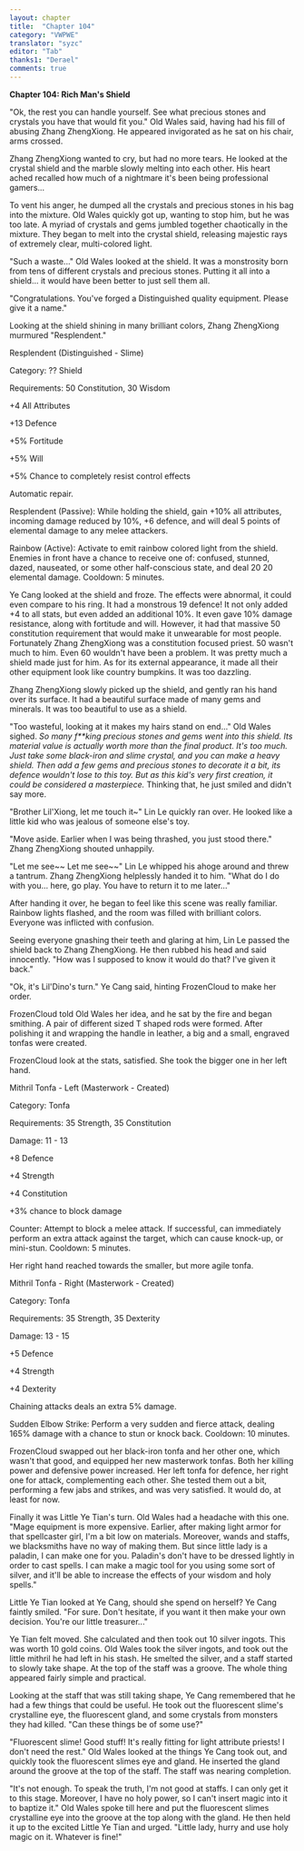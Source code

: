 ```yaml
---
layout: chapter
title:  "Chapter 104"
category: "VWPWE"
translator: "syzc"
editor: "Tab"
thanks1: "Derael"
comments: true
---
```


**Chapter 104: Rich Man's Shield**
 
"Ok, the rest you can handle yourself. See what precious stones and crystals you have that would fit you." Old Wales said, having had his fill of abusing Zhang ZhengXiong. He appeared invigorated as he sat on his chair, arms crossed.
 
Zhang ZhengXiong wanted to cry, but had no more tears. He looked at the crystal shield and the marble slowly melting into each other. His heart ached recalled how much of a nightmare it's been being professional gamers...
 
To vent his anger, he dumped all the crystals and precious stones in his bag into the mixture. Old Wales quickly got up, wanting to stop him, but he was too late. A myriad of crystals and gems jumbled together chaotically in the mixture. They began to melt into the crystal shield, releasing majestic rays of extremely clear, multi-colored light. 
 
"Such a waste..." Old Wales looked at the shield. It was a monstrosity born from tens of different crystals and precious stones. Putting it all into a shield... it would have been better to just sell them all.
 
"Congratulations. You've forged a Distinguished quality equipment. Please give it a name."
 
Looking at the shield shining in many brilliant colors, Zhang ZhengXiong murmured "Resplendent."
 
Resplendent (Distinguished  - Slime)
 
Category: ?? Shield
 
Requirements: 50 Constitution, 30 Wisdom
 
+4 All Attributes
 
+13 Defence
 
+5% Fortitude
 
+5% Will
 
+5% Chance to completely resist control effects
 
Automatic repair.
 
Resplendent (Passive): While holding the shield, gain +10% all attributes, incoming damage reduced by 10%, +6 defence, and will deal 5 points of elemental damage to any melee attackers.
 
Rainbow (Active): Activate to emit rainbow colored light from the shield. Enemies in front have a chance to receive one of: confused, stunned, dazed, nauseated, or some other half-conscious state, and deal 20 20 elemental damage. Cooldown: 5 minutes.
 
Ye Cang looked at the shield and froze. The effects were abnormal, it could even compare to his ring. It had a monstrous 19 defence! It not only added +4 to all stats, but even added an additional 10%. It even gave 10% damage resistance, along with fortitude and will. However, it had that massive 50 constitution requirement that would make it unwearable for most people. Fortunately Zhang ZhengXiong was a constitution focused priest. 50 wasn't much to him. Even 60 wouldn't have been a problem. It was pretty much a shield made just for him. As for its external appearance, it made all their other equipment look like country bumpkins. It was too dazzling.
 
Zhang ZhengXiong slowly picked up the shield, and gently ran his hand over its surface. It had a beautiful surface made of many gems and minerals. It was too beautiful to use as a shield.
 
"Too wasteful, looking at it makes my hairs stand on end..." Old Wales sighed. *So many f\*\*king precious stones and gems went into this shield. Its material value is actually worth more than the final product. It's too much. Just take some black-iron and slime crystal, and you can make a heavy shield. Then add a few gems and precious stones to decorate it a bit, its defence wouldn't lose to this toy. But as this kid's very first creation, it could be considered a masterpiece.* Thinking that, he just smiled and didn't say more.
 
"Brother Lil'Xiong, let me touch it~" Lin Le quickly ran over. He looked like a little kid who was jealous of someone else's toy. 
 
"Move aside. Earlier when I was being thrashed, you just stood there." Zhang ZhengXiong shouted unhappily.
 
"Let me see~~ Let me see~~" Lin Le whipped his ahoge around and threw a tantrum. Zhang ZhengXiong helplessly handed it to him. "What do I do with you... here, go play. You have to return it to me later..."
 
After handing it over, he began to feel like this scene was really familiar. Rainbow lights flashed, and the room was filled with brilliant colors. Everyone was inflicted with confusion.
 
Seeing everyone gnashing their teeth and glaring at him, Lin Le passed the shield back to Zhang ZhengXiong. He then rubbed his head and said innocently. "How was I supposed to know it would do that? I've given it back."
 
"Ok, it's Lil'Dino's turn." Ye Cang said, hinting FrozenCloud to make her order.
 
FrozenCloud told Old Wales her idea, and he sat by the fire and began smithing. A pair of different sized T shaped rods were formed. After polishing it and wrapping the handle in leather, a big and a small, engraved tonfas were created.
 
FrozenCloud look at the stats, satisfied. She took the bigger one in her left hand.
 
Mithril Tonfa - Left (Masterwork - Created)
 
Category: Tonfa
 
Requirements: 35 Strength, 35 Constitution
 
Damage: 11 - 13
 
+8 Defence
 
+4 Strength
 
+4 Constitution
 
+3% chance to block damage
 
Counter: Attempt to block a melee attack. If successful, can immediately perform an extra attack against the target, which can cause knock-up, or mini-stun. Cooldown: 5 minutes.
 
Her right hand reached towards the smaller, but more agile tonfa.
 
Mithril Tonfa - Right (Masterwork - Created)
 
Category: Tonfa
 
Requirements: 35 Strength, 35 Dexterity
 
Damage: 13 - 15
 
+5 Defence
 
+4 Strength
 
+4 Dexterity
 
Chaining attacks deals an extra 5% damage.
 
Sudden Elbow Strike: Perform a very sudden and fierce attack, dealing 165% damage with a chance to stun or knock back. Cooldown: 10 minutes.
 
FrozenCloud swapped out her black-iron tonfa and her other one, which wasn't that good, and equipped her new masterwork tonfas. Both her killing power and defensive power increased. Her left tonfa for defence, her right one for attack, complementing each other. She tested them out a bit, performing a few jabs and strikes, and was very satisfied. It would do, at least for now. 
 
Finally it was Little Ye Tian's turn. Old Wales had a headache with this one. "Mage equipment is more expensive. Earlier, after making light armor for that spellcaster girl, I'm a bit low on materials. Moreover, wands and staffs, we blacksmiths have no way of making them. But since little lady is a paladin, I can make one for you. Paladin's don't have to be dressed lightly in order to cast spells. I can make a magic tool for you using some sort of silver, and it'll be able to increase the effects of your wisdom and holy spells."
 
Little Ye Tian looked at Ye Cang, should she spend on herself? Ye Cang faintly smiled. "For sure. Don't hesitate, if you want it then make your own decision. You're our little treasurer..."
 
Ye Tian felt moved. She calculated and then took out 10 silver ingots. This was worth 10 gold coins. Old Wales took the silver ingots, and took out the little mithril he had left in his stash. He smelted the silver, and a staff started to slowly take shape. At the top of the staff was a groove. The whole thing appeared fairly simple and practical.
 
Looking at the staff that was still taking shape, Ye Cang remembered that he had a few things that could be useful. He took out the fluorescent slime's crystalline eye, the fluorescent gland, and some crystals from monsters they had killed. "Can these things be of some use?"
 
"Fluorescent slime! Good stuff! It's really fitting for light attribute priests! I don't need the rest." Old Wales looked at the things Ye Cang took out, and quickly took the fluorescent slimes eye and gland. He inserted the gland around the groove at the top of the staff. The staff was nearing completion.
 
"It's not enough. To speak the truth, I'm not good at staffs. I can only get it to this stage. Moreover, I have no holy power, so I can't insert magic into it to baptize it." Old Wales spoke till here and put the fluorescent slimes crystalline eye into the groove at the top along with the gland. He then held it up to the excited Little Ye Tian and urged. "Little lady, hurry and use holy magic on it. Whatever is fine!"
